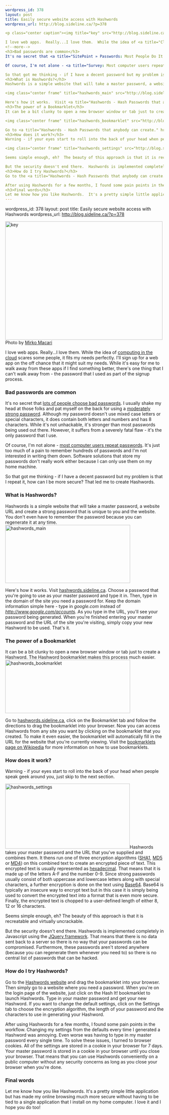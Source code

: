 ```yaml
--- 
wordpress_id: 378
layout: post
title: Easily secure website access with Hashwords
wordpress_url: http://blog.sideline.ca/?p=378

<p class="center caption"><img title="key" src="http://blog.sideline.ca/wp-content/uploads/2009/02/key.jpg" alt="key" width="500" height="375" /><span>Photo by <a href="http://flickr.com/photos/rattodisabina/2460905893/">Mirko Macari</a></span></p>

I love web apps.  Really...I love them.  While the idea of <a title="Cloud computing - Wikipedia, the free encyclopedia" href="http://en.wikipedia.org/wiki/Cloud_computing">computing in the cloud</a> scares some people, it fits my needs perfectly.  I'll sign up for a web app on the off chance that it might suit my needs.  While it's easy for me to walk away from these apps if I find something better, there's one thing that I can't walk away from - the password that I used as part of the signup process.
<!--more-->
<h3>Bad passwords are common</h3>
It's no secret that <a title="SitePoint » Passwords: Most People Do It Wrong" href="http://www.sitepoint.com/blogs/2009/02/11/passwords-most-people-do-it-wrong/">lots of people choose bad passwords</a>.  I usually shake my head at those folks and pat myself on the back for using a <a title="Password checker" href="http://www.microsoft.com/protect/yourself/password/checker.mspx">moderately strong password</a>.  Although my password doesn't use mixed case letters or special characters, it does contain both letters and numbers and has 8 characters.  While it's not unhackable, it's stronger than most passwords being used out there.  However, it suffers from a severely fatal flaw - it's the only password that I use.

Of course, I'm not alone - <a title="Survey: Most computer users repeat passwords - Security- msnbc.com" href="http://www.msnbc.msn.com/id/24162478">most computer users repeat passwords</a>.  It's just too much of a pain to remember hundreds of passwords and I'm not interested in writing them down.  Software solutions that store my passwords don't really work either because I can only use them on my home machine.

So that got me thinking - if I have a decent password but my problem is that I repeat it, how can I be more secure?  That led me to create Hashwords.
<h3>What is Hashwords?</h3>
Hashwords is a simple website that will take a master password, a website URL and create a strong password that is unique to you and the website.  You don't even have to remember the password because you can regenerate it at any time.

<img class="center frame" title="hashwords_main" src="http://blog.sideline.ca/wp-content/uploads/2009/02/hashwords_main.jpg" alt="hashwords_main" width="397" height="184" />

Here's how it works.  Visit <a title="Hashwords - Hash Passwords that anybody can create." href="http://hashwords.sideline.ca/">hashwords.sideline.ca</a>.  Choose a password that you're going to use as your master password and type it in.  Then, type in the domain of the site you need a password for.  Keep the domain information simple here - type in <em>google.com</em> instead of <em>http://www.google.com/accounts</em>.  As you type in the URL, you'll see your password being generated.  When you're finished entering your master password and the URL of the site you're visiting, simply copy your new Hashword to be used.  That's it.
<h3>The power of a Bookmarklet</h3>
It can be a bit clunky to open a new browser window or tab just to create a Hashword.  The Hashword bookmarklet makes this process much easier.

<img class="center frame" title="hashwords_bookmarklet" src="http://blog.sideline.ca/wp-content/uploads/2009/02/hashwords_bookmarklet.jpg" alt="hashwords_bookmarklet" width="397" height="169" />

Go to <a title="Hashwords - Hash Passwords that anybody can create." href="http://hashwords.sideline.ca/">hashwords.sideline.ca</a>, click on the Bookmarklet tab and follow the directions to drag the bookmarklet into your browser.  Now you can access Hashwords from any site you want by clicking on the bookmarklet that you created.  To make it even easier, the bookmarklet will automatically fill in the URL for the website that you're currently viewing.  Visit the <a title="Bookmarklet - Wikipedia, the free encyclopedia" href="http://en.wikipedia.org/wiki/Bookmarklet">bookmarklets page on Wikipedia</a> for more information on how to use bookmarklets.
<h3>How does it work?</h3>
Warning - if your eyes start to roll into the back of your head when people speak geek around you, just skip to the next section.

<img class="center frame" title="hashwords_settings" src="http://blog.sideline.ca/wp-content/uploads/2009/02/hashwords_settings.jpg" alt="hashwords_settings" width="396" height="206" />Hashwords takes your master password and the URL that you've supplied and combines them.  It thens run one of three encryption algorithms (<a title="SHA hash functions - Wikipedia, the free encyclopedia" href="http://en.wikipedia.org/wiki/SHA">SHA1</a>, <a title="MD5 - Wikipedia, the free encyclopedia" href="http://en.wikipedia.org/wiki/MD5">MD5</a> or <a title="MD4 - Wikipedia, the free encyclopedia" href="http://en.wikipedia.org/wiki/MD4">MD4</a>) on this combined text to create an encrypted piece of text.  This encrypted text is usually represented as <a title="Hexadecimal - Wikipedia, the free encyclopedia" href="http://en.wikipedia.org/wiki/Hexadecimal">hexadecimal</a>.  That means that it is made up of the letters A-F and the number 0-9.  Since strong passwords usually consist of both uppercase and lowercase letters along with special characters, a further encryption is done on the text using <a title="Base64 - Wikipedia, the free encyclopedia" href="http://en.wikipedia.org/wiki/Base64">Base64</a>.  Base64 is typically an insecure way to encrypt text but in this case it is simply being used to convert the encrypted text into a format that is even more secure.  Finally, the encrypted text is chopped to a user-defined length of either 8, 12 or 16 characters.

Seems simple enough, eh?  The beauty of this approach is that it is recreatable and virtually uncrackable.

But the security doesn't end there.  Hashwords is implemented completely in Javascript using the <a href="http://jquery.com/">JQuery framework</a>.  That means that there is no data sent back to a server so there is no way that your passwords can be compromised.  Furthermore, these passwords aren't stored anywhere (because you can regenerate them whenever you need to) so there is no central list of passwords that can be hacked.
<h3>How do I try Hashwords?</h3>
Go to the <a title="Hashwords - Hash Passwords that anybody can create." href="http://hashwords.sideline.ca/">Hashwords website</a> and drag the bookmarklet into your browser.  Then simply go to a website where you need a password.  When you're on the login page of the website, just click on the Hash It! bookmarklet to launch Hashwords.  Type in your master password and get your new Hashword.  If you want to change the default settings, click on the Settings tab to choose the encryption algorithm, the length of your password and the characters to use in generating your Hashword.

After using Hashwords for a few months, I found some pain points in the workflow.  Changing my settings from the defaults every time I generated a Hashword was annoying.  Even worse was having to type in my master password every single time.  To solve these issues, I turned to browser cookies.  All of the settings are stored in a cookie in your browser for 7 days.  Your master password is stored in a cookie in your browser until you close your browser.  That means that you can use Hashwords conveniently on a public computer without any security concerns as long as you close your browser when you're done.
<h3>Final words</h3>
Let me know how you like Hashwords.  It's a pretty simple little application but has made my online browsing much more secure without having to be tied to a single application that I install on my home computer.  I love it and I hope you do too!
--- 
```

wordpress_id: 378
layout: post
title: Easily secure website access with Hashwords
wordpress_url: http://blog.sideline.ca/?p=378

<p class="center caption"><img title="key" src="http://blog.sideline.ca/wp-content/uploads/2009/02/key.jpg" alt="key" width="500" height="375" /><span>Photo by <a href="http://flickr.com/photos/rattodisabina/2460905893/">Mirko Macari</a></span></p>

I love web apps.  Really...I love them.  While the idea of <a title="Cloud computing - Wikipedia, the free encyclopedia" href="http://en.wikipedia.org/wiki/Cloud_computing">computing in the cloud</a> scares some people, it fits my needs perfectly.  I'll sign up for a web app on the off chance that it might suit my needs.  While it's easy for me to walk away from these apps if I find something better, there's one thing that I can't walk away from - the password that I used as part of the signup process.
<!--more-->
<h3>Bad passwords are common</h3>
It's no secret that <a title="SitePoint » Passwords: Most People Do It Wrong" href="http://www.sitepoint.com/blogs/2009/02/11/passwords-most-people-do-it-wrong/">lots of people choose bad passwords</a>.  I usually shake my head at those folks and pat myself on the back for using a <a title="Password checker" href="http://www.microsoft.com/protect/yourself/password/checker.mspx">moderately strong password</a>.  Although my password doesn't use mixed case letters or special characters, it does contain both letters and numbers and has 8 characters.  While it's not unhackable, it's stronger than most passwords being used out there.  However, it suffers from a severely fatal flaw - it's the only password that I use.

Of course, I'm not alone - <a title="Survey: Most computer users repeat passwords - Security- msnbc.com" href="http://www.msnbc.msn.com/id/24162478">most computer users repeat passwords</a>.  It's just too much of a pain to remember hundreds of passwords and I'm not interested in writing them down.  Software solutions that store my passwords don't really work either because I can only use them on my home machine.

So that got me thinking - if I have a decent password but my problem is that I repeat it, how can I be more secure?  That led me to create Hashwords.
<h3>What is Hashwords?</h3>
Hashwords is a simple website that will take a master password, a website URL and create a strong password that is unique to you and the website.  You don't even have to remember the password because you can regenerate it at any time.

<img class="center frame" title="hashwords_main" src="http://blog.sideline.ca/wp-content/uploads/2009/02/hashwords_main.jpg" alt="hashwords_main" width="397" height="184" />

Here's how it works.  Visit <a title="Hashwords - Hash Passwords that anybody can create." href="http://hashwords.sideline.ca/">hashwords.sideline.ca</a>.  Choose a password that you're going to use as your master password and type it in.  Then, type in the domain of the site you need a password for.  Keep the domain information simple here - type in <em>google.com</em> instead of <em>http://www.google.com/accounts</em>.  As you type in the URL, you'll see your password being generated.  When you're finished entering your master password and the URL of the site you're visiting, simply copy your new Hashword to be used.  That's it.
<h3>The power of a Bookmarklet</h3>
It can be a bit clunky to open a new browser window or tab just to create a Hashword.  The Hashword bookmarklet makes this process much easier.

<img class="center frame" title="hashwords_bookmarklet" src="http://blog.sideline.ca/wp-content/uploads/2009/02/hashwords_bookmarklet.jpg" alt="hashwords_bookmarklet" width="397" height="169" />

Go to <a title="Hashwords - Hash Passwords that anybody can create." href="http://hashwords.sideline.ca/">hashwords.sideline.ca</a>, click on the Bookmarklet tab and follow the directions to drag the bookmarklet into your browser.  Now you can access Hashwords from any site you want by clicking on the bookmarklet that you created.  To make it even easier, the bookmarklet will automatically fill in the URL for the website that you're currently viewing.  Visit the <a title="Bookmarklet - Wikipedia, the free encyclopedia" href="http://en.wikipedia.org/wiki/Bookmarklet">bookmarklets page on Wikipedia</a> for more information on how to use bookmarklets.
<h3>How does it work?</h3>
Warning - if your eyes start to roll into the back of your head when people speak geek around you, just skip to the next section.

<img class="center frame" title="hashwords_settings" src="http://blog.sideline.ca/wp-content/uploads/2009/02/hashwords_settings.jpg" alt="hashwords_settings" width="396" height="206" />Hashwords takes your master password and the URL that you've supplied and combines them.  It thens run one of three encryption algorithms (<a title="SHA hash functions - Wikipedia, the free encyclopedia" href="http://en.wikipedia.org/wiki/SHA">SHA1</a>, <a title="MD5 - Wikipedia, the free encyclopedia" href="http://en.wikipedia.org/wiki/MD5">MD5</a> or <a title="MD4 - Wikipedia, the free encyclopedia" href="http://en.wikipedia.org/wiki/MD4">MD4</a>) on this combined text to create an encrypted piece of text.  This encrypted text is usually represented as <a title="Hexadecimal - Wikipedia, the free encyclopedia" href="http://en.wikipedia.org/wiki/Hexadecimal">hexadecimal</a>.  That means that it is made up of the letters A-F and the number 0-9.  Since strong passwords usually consist of both uppercase and lowercase letters along with special characters, a further encryption is done on the text using <a title="Base64 - Wikipedia, the free encyclopedia" href="http://en.wikipedia.org/wiki/Base64">Base64</a>.  Base64 is typically an insecure way to encrypt text but in this case it is simply being used to convert the encrypted text into a format that is even more secure.  Finally, the encrypted text is chopped to a user-defined length of either 8, 12 or 16 characters.

Seems simple enough, eh?  The beauty of this approach is that it is recreatable and virtually uncrackable.

But the security doesn't end there.  Hashwords is implemented completely in Javascript using the <a href="http://jquery.com/">JQuery framework</a>.  That means that there is no data sent back to a server so there is no way that your passwords can be compromised.  Furthermore, these passwords aren't stored anywhere (because you can regenerate them whenever you need to) so there is no central list of passwords that can be hacked.
<h3>How do I try Hashwords?</h3>
Go to the <a title="Hashwords - Hash Passwords that anybody can create." href="http://hashwords.sideline.ca/">Hashwords website</a> and drag the bookmarklet into your browser.  Then simply go to a website where you need a password.  When you're on the login page of the website, just click on the Hash It! bookmarklet to launch Hashwords.  Type in your master password and get your new Hashword.  If you want to change the default settings, click on the Settings tab to choose the encryption algorithm, the length of your password and the characters to use in generating your Hashword.

After using Hashwords for a few months, I found some pain points in the workflow.  Changing my settings from the defaults every time I generated a Hashword was annoying.  Even worse was having to type in my master password every single time.  To solve these issues, I turned to browser cookies.  All of the settings are stored in a cookie in your browser for 7 days.  Your master password is stored in a cookie in your browser until you close your browser.  That means that you can use Hashwords conveniently on a public computer without any security concerns as long as you close your browser when you're done.
<h3>Final words</h3>
Let me know how you like Hashwords.  It's a pretty simple little application but has made my online browsing much more secure without having to be tied to a single application that I install on my home computer.  I love it and I hope you do too!
